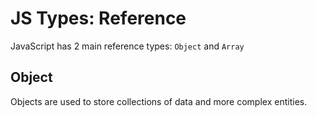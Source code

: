 # JS Types: Reference

JavaScript has 2 main reference types: `Object` and `Array`

## Object
Objects are used to store collections of data and more complex entities.

 
